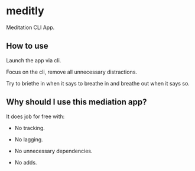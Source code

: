 # meditly

Meditation CLI App.

## How to use

Launch the app via cli.

Focus on the cli, remove all unnecessary distractions.

Try to briethe in when it says to breathe in and breathe out when it says so.

## Why should I use this mediation app?

It does job for free with:

- No tracking.

- No lagging.

- No unnecessary dependencies.

- No adds.
